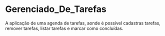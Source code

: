 # Gerenciado_De_Tarefas
A aplicação de uma agenda de tarefas, aonde é possível cadastras tarefas, remover tarefas, listar tarefas e marcar como concluídas.
